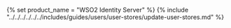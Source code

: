 {% set product_name = "WSO2 Identity Server" %}
{% include "../../../../../../includes/guides/users/user-stores/update-user-stores.md" %}